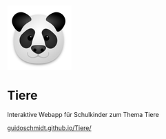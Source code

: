 ![Tiere Icon](./img/app-s.png)

# Tiere
Interaktive Webapp für Schulkinder zum Thema Tiere

[guidoschmidt.github.io/Tiere/](http://guidoschmidt.github.io/Tiere/)
